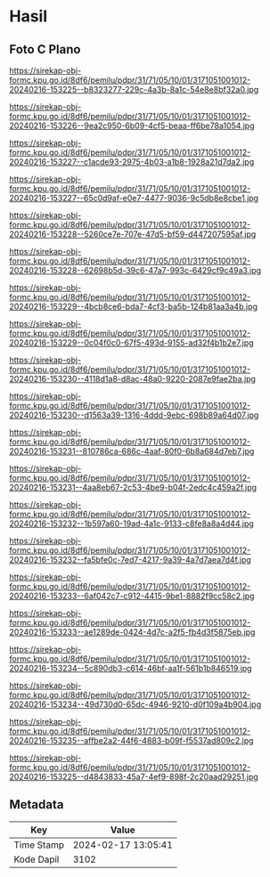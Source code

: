 # Hasil

## Foto C Plano

https://sirekap-obj-formc.kpu.go.id/8df6/pemilu/pdpr/31/71/05/10/01/3171051001012-20240216-153225--b8323277-229c-4a3b-8a1c-54e8e8bf32a0.jpg

https://sirekap-obj-formc.kpu.go.id/8df6/pemilu/pdpr/31/71/05/10/01/3171051001012-20240216-153226--9ea2c950-6b09-4cf5-beaa-ff6be78a1054.jpg

https://sirekap-obj-formc.kpu.go.id/8df6/pemilu/pdpr/31/71/05/10/01/3171051001012-20240216-153227--c1acde93-2975-4b03-a1b8-1928a21d7da2.jpg

https://sirekap-obj-formc.kpu.go.id/8df6/pemilu/pdpr/31/71/05/10/01/3171051001012-20240216-153227--65c0d9af-e0e7-4477-9036-9c5db8e8cbe1.jpg

https://sirekap-obj-formc.kpu.go.id/8df6/pemilu/pdpr/31/71/05/10/01/3171051001012-20240216-153228--5260ce7e-707e-47d5-bf59-d447207595af.jpg

https://sirekap-obj-formc.kpu.go.id/8df6/pemilu/pdpr/31/71/05/10/01/3171051001012-20240216-153228--62698b5d-39c6-47a7-993c-6429cf9c49a3.jpg

https://sirekap-obj-formc.kpu.go.id/8df6/pemilu/pdpr/31/71/05/10/01/3171051001012-20240216-153229--4bcb8ce6-bda7-4cf3-ba5b-124b81aa3a4b.jpg

https://sirekap-obj-formc.kpu.go.id/8df6/pemilu/pdpr/31/71/05/10/01/3171051001012-20240216-153229--0c04f0c0-67f5-493d-9155-ad32f4b1b2e7.jpg

https://sirekap-obj-formc.kpu.go.id/8df6/pemilu/pdpr/31/71/05/10/01/3171051001012-20240216-153230--4118d1a8-d8ac-48a0-9220-2087e9fae2ba.jpg

https://sirekap-obj-formc.kpu.go.id/8df6/pemilu/pdpr/31/71/05/10/01/3171051001012-20240216-153230--d1563a39-1316-4ddd-9ebc-698b89a64d07.jpg

https://sirekap-obj-formc.kpu.go.id/8df6/pemilu/pdpr/31/71/05/10/01/3171051001012-20240216-153231--810786ca-686c-4aaf-80f0-6b8a684d7eb7.jpg

https://sirekap-obj-formc.kpu.go.id/8df6/pemilu/pdpr/31/71/05/10/01/3171051001012-20240216-153231--4aa8eb67-2c53-4be9-b04f-2edc4c459a2f.jpg

https://sirekap-obj-formc.kpu.go.id/8df6/pemilu/pdpr/31/71/05/10/01/3171051001012-20240216-153232--1b597a60-19ad-4a1c-9133-c8fe8a8a4d44.jpg

https://sirekap-obj-formc.kpu.go.id/8df6/pemilu/pdpr/31/71/05/10/01/3171051001012-20240216-153232--fa5bfe0c-7ed7-4217-9a39-4a7d7aea7d4f.jpg

https://sirekap-obj-formc.kpu.go.id/8df6/pemilu/pdpr/31/71/05/10/01/3171051001012-20240216-153233--6af042c7-c912-4415-9be1-8882f9cc58c2.jpg

https://sirekap-obj-formc.kpu.go.id/8df6/pemilu/pdpr/31/71/05/10/01/3171051001012-20240216-153233--ae1289de-0424-4d7c-a2f5-fb4d3f5875eb.jpg

https://sirekap-obj-formc.kpu.go.id/8df6/pemilu/pdpr/31/71/05/10/01/3171051001012-20240216-153234--5c890db3-c614-46bf-aa1f-561b1b846519.jpg

https://sirekap-obj-formc.kpu.go.id/8df6/pemilu/pdpr/31/71/05/10/01/3171051001012-20240216-153234--49d730d0-65dc-4946-9210-d0f109a4b904.jpg

https://sirekap-obj-formc.kpu.go.id/8df6/pemilu/pdpr/31/71/05/10/01/3171051001012-20240216-153235--affbe2a2-44f6-4883-b09f-f5537ad809c2.jpg

https://sirekap-obj-formc.kpu.go.id/8df6/pemilu/pdpr/31/71/05/10/01/3171051001012-20240216-153225--d4843833-45a7-4ef9-898f-2c20aad29251.jpg


## Metadata

| Key        | Value               |
| ---------- | ------------------- |
| Time Stamp | 2024-02-17 13:05:41 |
| Kode Dapil | 3102                |



